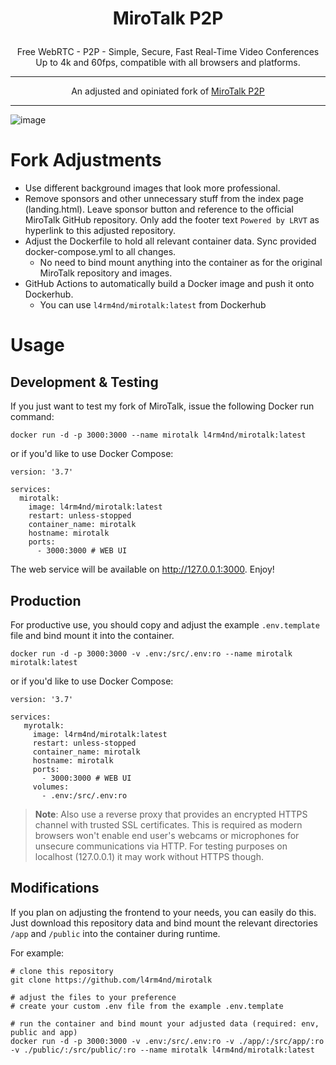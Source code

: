 # <p align="center">MiroTalk P2P</p>

<p align="center">Free WebRTC - P2P - Simple, Secure, Fast Real-Time Video Conferences Up to 4k and 60fps, compatible with all browsers and platforms.</p>

<hr />

<p align="center">
    An adjusted and opiniated fork of <a href="https://github.com/miroslavpejic85/mirotalk">MiroTalk P2P</a>
</p>

<hr />

![image](https://user-images.githubusercontent.com/21357789/223714583-15c27bbd-f312-4a21-bcad-8cbf24b3db5a.png)

# Fork Adjustments

- Use different background images that look more professional.
- Remove sponsors and other unnecessary stuff from the index page (landing.html). Leave sponsor button and reference to the official MiroTalk GitHub repository. Only add the footer text `Powered by LRVT` as hyperlink to this adjusted repository.
- Adjust the Dockerfile to hold all relevant container data. Sync provided docker-compose.yml to all changes.
  - No need to bind mount anything into the container as for the original MiroTalk repository and images.
- GitHub Actions to automatically build a Docker image and push it onto Dockerhub.
  - You can use `l4rm4nd/mirotalk:latest` from Dockerhub

# Usage

## Development & Testing

If you just want to test my fork of MiroTalk, issue the following Docker run command:

````
docker run -d -p 3000:3000 --name mirotalk l4rm4nd/mirotalk:latest
````

or if you'd like to use Docker Compose:

````
version: '3.7'

services:
  mirotalk:
    image: l4rm4nd/mirotalk:latest
    restart: unless-stopped
    container_name: mirotalk
    hostname: mirotalk
    ports:
      - 3000:3000 # WEB UI
````

The web service will be available on http://127.0.0.1:3000. Enjoy!

## Production

For productive use, you should copy and adjust the example `.env.template` file and bind mount it into the container.

````
docker run -d -p 3000:3000 -v .env:/src/.env:ro --name mirotalk mirotalk:latest
````

or if you'd like to use Docker Compose:

````
version: '3.7'

services:
   myrotalk:
     image: l4rm4nd/mirotalk:latest
     restart: unless-stopped
     container_name: mirotalk
     hostname: mirotalk
     ports:
       - 3000:3000 # WEB UI
     volumes:
       - .env:/src/.env:ro
````

> **Note**:
> Also use a reverse proxy that provides an encrypted HTTPS channel with trusted SSL certificates. This is required as modern browsers won't enable end user's webcams or microphones for unsecure communications via HTTP. For testing purposes on localhost (127.0.0.1) it may work without HTTPS though.

## Modifications

If you plan on adjusting the frontend to your needs, you can easily do this. Just download this repository data and bind mount the relevant directories `/app` and `/public` into the container during runtime. 

For example:

````
# clone this repository
git clone https://github.com/l4rm4nd/mirotalk

# adjust the files to your preference
# create your custom .env file from the example .env.template

# run the container and bind mount your adjusted data (required: env, public and app)
docker run -d -p 3000:3000 -v .env:/src/.env:ro -v ./app/:/src/app/:ro -v ./public/:/src/public/:ro --name mirotalk l4rm4nd/mirotalk:latest
````
